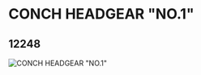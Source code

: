 # CONCH HEADGEAR "NO.1"
## 12248
![CONCH HEADGEAR "NO.1"](https://lc-www-live-s.legocdn.com/media/bricks/5/2/6020560.jpg)